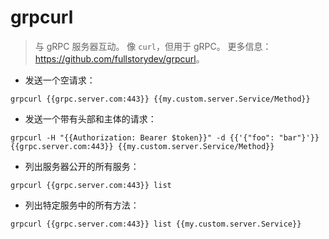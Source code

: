 # grpcurl

> 与 gRPC 服务器互动。
> 像 `curl`，但用于 gRPC。
> 更多信息：<https://github.com/fullstorydev/grpcurl>。

- 发送一个空请求：

`grpcurl {{grpc.server.com:443}} {{my.custom.server.Service/Method}}`

- 发送一个带有头部和主体的请求：

`grpcurl -H "{{Authorization: Bearer $token}}" -d {{'{"foo": "bar"}'}} {{grpc.server.com:443}} {{my.custom.server.Service/Method}}`

- 列出服务器公开的所有服务：

`grpcurl {{grpc.server.com:443}} list`

- 列出特定服务中的所有方法：

`grpcurl {{grpc.server.com:443}} list {{my.custom.server.Service}}`